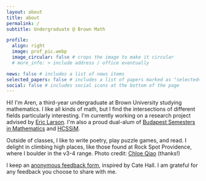 ```yaml
---
layout: about
title: about
permalink: /
subtitle: Undergraduate @ Brown Math

profile:
  align: right
  image: prof_pic.webp
  image_circular: false # crops the image to make it circular
  # more_info: > include address / office eventually

news: false # includes a list of news items
selected_papers: false # includes a list of papers marked as "selected={true}"
social: false # includes social icons at the bottom of the page
---
```


Hi! I'm Aren, a third-year undergraduate at Brown University studying mathematics. I like all kinds of math, but I find the intersections of different fields particularly interesting. I'm currently working on a research project advised by [Eric Larson](https://www.math.brown.edu/elarso19/). I'm also a proud dual-alum of [Budapest Semesters in Mathematics](https://budapestsemesters.com) and [HCSSiM](https://hcssim.org/).

Outside of classes, I like to write poetry, play puzzle games, and read. I delight in climbing high places, like those found at Rock Spot Providence, where I boulder in the v3-4 range. Photo credit: [Chloe Qiao](https://www.qiaochloe.com/) (thanks!)

I keep an [anonymous feedback form](https://forms.gle/3JMuCTAURa3C8fgh9), inspired by Cate Hall. I am grateful for any feedback you choose to share with me.
